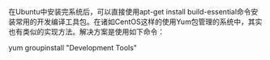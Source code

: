 在Ubuntu中安装完系统后，可以直接使用apt-get install build-essential命令安装常用的开发编译工具包。在诸如CentOS这样的使用Yum包管理的系统中，其实也有类似的实现方法。解决方案是使用如下命令：

yum groupinstall "Development Tools"